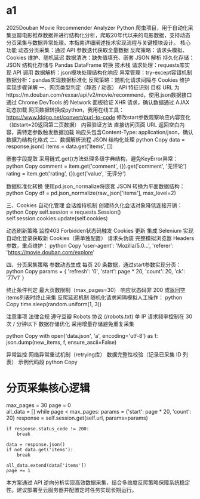 # a1
2025Douban Movie Recommender Analyzer Python 爬虫项目，用于自动化采集豆瓣电影推荐数据并进行结构化分析，爬取20年代以来的电影数据，支持动态分页采集与数据异常处理。本指南详细阐述技术实现流程与关键模块设计。
核心功能
动态分页采集：通过 API 参数迭代获取全量数据
反爬策略：请求头模拟、Cookies 维护、随机延迟
数据清洗：缺失值填充、嵌套 JSON 解析
持久化存储：JSON 结构化存储与 Pandas DataFrame 转换
技术栈
请求处理：requests库实现 API 调用
数据解析：json模块处理结构化响应
异常管理：try-except容错机制
数据分析：pandas实现数据标准化
反爬策略：随机化请求间隔与 Cookies 维护
实现步骤详解
一、网页类型判定（静态 / 动态）
API 特征识别
目标 URL 为https://m.douban.com/rexxar/api/v2/movie/recommend，使用.json数据接口
通过 Chrome DevTools 的 Network 面板验证 XHR 请求，确认数据通过 AJAX 动态加载
网页数据转换成python，我用在线工具：https://www.lddgo.net/convert/curl-to-code
修改start参数观察响应内容变化（如start=20返回第二页数据）
内容验证方法
直接访问页面 URL 返回空白内容，需特定参数触发数据加载
响应头包含Content-Type: application/json，确认数据为结构化格式
二、数据解析流程
JSON 结构化处理
python
Copy
data = response.json()
items = data.get('items', [])

嵌套字段提取
采用链式.get()方法处理多级字典结构，避免KeyError异常：
python
Copy
comment = item.get('comment', {}).get('comment', '无评论')
rating = item.get('rating', {}).get('value', '无评分')

数据标准化转换
使用pd.json_normalize将嵌套 JSON 转换为平面数据结构：
python
Copy
df = pd.json_normalize(raw_json['items'], max_level=2)

三、Cookies 自动化管理
会话维持机制
创建持久化会话对象降低连接开销：
python
Copy
self.session = requests.Session()
self.session.cookies.update(self.cookies)

动态刷新策略
监控403 Forbidden状态码触发 Cookies 更新
集成 Selenium 实现自动化登录获取新 Cookies（需单独配置）
请求头伪装
完整模拟浏览器 Headers 参数，重点维护：
python
Copy
'user-agent': 'Mozilla/5.0...',
'referer': 'https://movie.douban.com/explore'

四、分页采集策略
参数动态生成
每页 20 条数据，通过start参数实现分页：
python
Copy
params = {
    'refresh': '0',
    'start': page * 20,
    'count': 20,
    'ck': '77v1'
}

终止条件判定
最大页数限制（max_pages=30）
响应状态码非 200 或返回空items列表时终止采集
反爬延迟机制
随机化请求间隔模拟人工操作：
python
Copy
time.sleep(random.uniform(1, 3))

注意事项
法律合规
遵守豆瓣 Robots 协议 (/robots.txt)
单 IP 请求频率控制在 30 次 / 分钟以下
数据存储优化
采用增量存储避免重复采集

python
Copy
with open('data.json', 'a', encoding='utf-8') as f:
    json.dump(new_items, f, ensure_ascii=False)

异常监控
网络异常重试机制（retrying库）
数据完整性校验（记录已采集 ID 列表）
示例代码段
python
Copy
# 分页采集核心逻辑
max_pages = 30
page = 0  
all_data = []
while page < max_pages:
    params = {'start': page * 20, 'count': 20}
    response = self.session.get(self.url, params=params)
    
    if response.status_code != 200:
        break
        
    data = response.json()
    if not data.get('items'):
        break
        
    all_data.extend(data['items'])
    page += 1
本方案通过 API 逆向分析实现高效数据采集，结合多维度反爬策略保障系统稳定性。建议部署至云服务器并配置定时任务实现长期运行。
